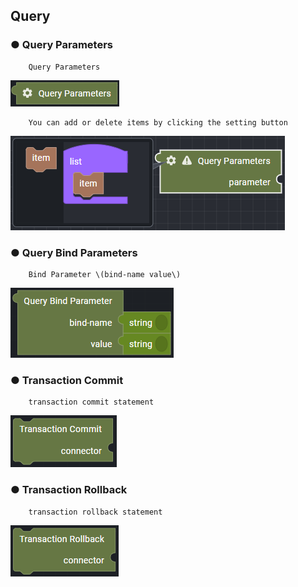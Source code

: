 ## Query

### ● Query Parameters

        Query Parameters

![](../../../img/assets/image%20%28271%29.png)

        You can add or delete items by clicking the setting button

![](../../../img/assets/image%20%28296%29.png)

### ● Query Bind Parameters

        Bind Parameter \(bind-name value\)

![](../../../img/assets/image%20%28222%29.png)

### ● Transaction Commit

        transaction commit statement

![](../../../img/assets/image%20%28237%29.png)

### ● Transaction Rollback

        transaction rollback statement

![](../../../img/assets/image%20%28272%29.png)
